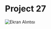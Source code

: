 # Project 27

![Ekran Alıntısı](https://user-images.githubusercontent.com/30186772/63230286-3cb25c80-c213-11e9-941d-9a0227026709.PNG)
